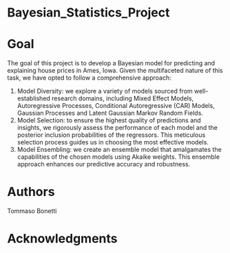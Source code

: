 # Bayesian_Statistics_Project

# Goal

The goal of this project is to develop a Bayesian model for predicting and explaining house prices in Ames, Iowa.
Given the multifaceted nature of this task, we have opted to follow a comprehensive approach: 
1. Model Diversity: we explore a variety of models sourced from well-established research domains, including Mixed Effect Models, Autoregressive Processes, Conditional Autoregressive (CAR) Models, Gaussian Processes and Latent Gaussian Markov Random Fields.
2. Model Selection: to ensure the highest quality of predictions and insights, we rigorously assess the performance of each model and the posterior inclusion probabilities of the regressors. This meticulous selection process guides us in choosing the most effective models.
3. Model Ensembling: we create an ensemble model that amalgamates the capabilities of the chosen models using Akaike weights. This ensemble approach enhances our predictive accuracy and robustness.

# Authors

Tommaso Bonetti

# Acknowledgments
